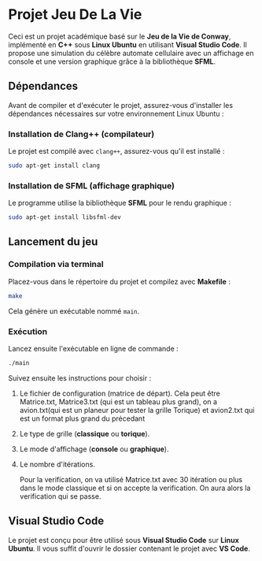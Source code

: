 # Projet Jeu De La Vie

Ceci est un projet académique basé sur le **Jeu de la Vie de Conway**, implémenté en **C++** sous **Linux Ubuntu** en utilisant **Visual Studio Code**. Il propose une simulation du célèbre automate cellulaire avec un affichage en console et une version graphique grâce à la bibliothèque **SFML**.

## Dépendances
Avant de compiler et d'exécuter le projet, assurez-vous d'installer les dépendances nécessaires sur votre environnement Linux Ubuntu :

### Installation de Clang++ (compilateur)
Le projet est compilé avec `clang++`, assurez-vous qu'il est installé :
```bash
sudo apt-get install clang
```

### Installation de SFML (affichage graphique)
Le programme utilise la bibliothèque **SFML** pour le rendu graphique :
```bash
sudo apt-get install libsfml-dev
```

## Lancement du jeu
### Compilation via terminal
Placez-vous dans le répertoire du projet et compilez avec **Makefile** :
```bash
make
```
Cela génère un exécutable nommé `main`.

### Exécution
Lancez ensuite l'exécutable en ligne de commande :
```bash
./main
```
Suivez ensuite les instructions pour choisir :
1. Le fichier de configuration (matrice de départ). Cela peut être Matrice.txt, Matrice3.txt (qui est un tableau plus grand), on a avion.txt(qui est un planeur pour tester la grille Torique) et avion2.txt qui est un format plus grand du précedant
2. Le type de grille (**classique** ou **torique**).
3. Le mode d'affichage (**console** ou **graphique**).
4. Le nombre d'itérations.

   Pour la verification, on va utilisé Matrice.txt avec 30 itération ou plus dans le mode classique et si on accepte la verification. On aura alors la verification qui se passe.

##  Visual Studio Code
Le projet est conçu pour être utilisé sous **Visual Studio Code** sur **Linux Ubuntu**. Il vous suffit d'ouvrir le dossier contenant le projet avec **VS Code**.


